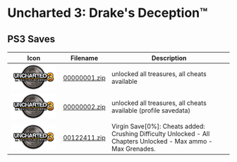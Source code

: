 # Uncharted 3: Drake's Deception™

## PS3 Saves

| Icon | Filename | Description |
|------|----------|-------------|
| ![Uncharted 3: Drake's Deception™](ICON0.PNG) | [00000001.zip](00000001.zip) | unlocked all treasures, all cheats available |
| ![Uncharted 3: Drake's Deception™](ICON0.PNG) | [00000002.zip](00000002.zip) | unlocked all treasures, all cheats available (profile savedata) |
| ![Uncharted 3: Drake's Deception™](ICON0.PNG) | [00122411.zip](00122411.zip) | Virgin Save[0%]: Cheats added: Crushing Difficulty Unlocked - All Chapters Unlocked - Max ammo - Max Grenades. |
